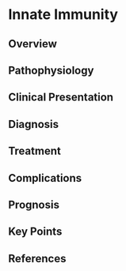 # Innate Immunity

## Overview


## Pathophysiology


## Clinical Presentation


## Diagnosis


## Treatment


## Complications


## Prognosis


## Key Points


## References